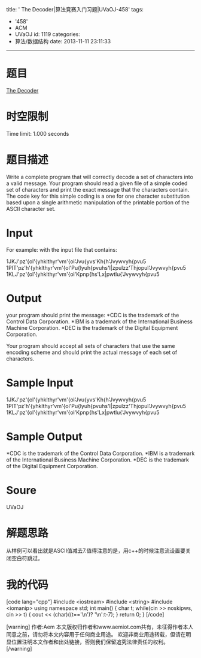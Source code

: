 title: ' The Decoder|算法竞赛入门习题|UVaOJ-458'
tags:
  - '458'
  - ACM
  - UVaOJ
id: 1119
categories:
  - 算法/数据结构
date: 2013-11-11 23:11:33
---

# 题目

[The Decoder](http://uva.onlinejudge.org/index.php?option=com_onlinejudge&Itemid=8&category=94&page=show_problem&problem=399 "The Decoder")

# 时空限制

Time limit: 1.000 seconds

# 题目描述

Write a complete program that will correctly decode a set of characters into a valid message. Your program should read a given file of a simple coded set of characters and print the exact message that the characters contain. The code key for this simple coding is a one for one character substitution based upon a single arithmetic manipulation of the printable portion of the ASCII character set. 

# Input

For example: with the input file that contains: 

1JKJ'pz'{ol'{yhklthyr'vm'{ol'Jvu{yvs'Kh{h'Jvywvyh{pvu5
1PIT'pz'h'{yhklthyr'vm'{ol'Pu{lyuh{pvuhs'I|zpulzz'Thjopul'Jvywvyh{pvu5
1KLJ'pz'{ol'{yhklthyr'vm'{ol'Kpnp{hs'Lx|pwtlu{'Jvywvyh{pvu5

# Output

your program should print the message: 
*CDC is the trademark of the Control Data Corporation.
*IBM is a trademark of the International Business Machine Corporation.
*DEC is the trademark of the Digital Equipment Corporation.

Your program should accept all sets of characters that use the same encoding scheme and should print the actual message of each set of characters. 

# Sample Input

1JKJ'pz'{ol'{yhklthyr'vm'{ol'Jvu{yvs'Kh{h'Jvywvyh{pvu5
1PIT'pz'h'{yhklthyr'vm'{ol'Pu{lyuh{pvuhs'I|zpulzz'Thjopul'Jvywvyh{pvu5
1KLJ'pz'{ol'{yhklthyr'vm'{ol'Kpnp{hs'Lx|pwtlu{'Jvywvyh{pvu5

# Sample Output

*CDC is the trademark of the Control Data Corporation.
*IBM is a trademark of the International Business Machine Corporation.
*DEC is the trademark of the Digital Equipment Corporation.

# Soure

UVaOJ

# 解题思路

从样例可以看出就是ASCII值减去7.值得注意的是，用c++的时候注意流设置要关闭空白符跳过。

# 我的代码

[code lang="cpp"]
#include &lt;iostream&gt;
#include &lt;string&gt;
#include &lt;iomanip&gt;
using namespace std;
int main()
{
    char t;
    while(cin &gt;&gt; noskipws, cin &gt;&gt; t)
	{
		cout &lt;&lt; (char)((t=='\n')? '\n':t-7);
	}
    return 0;
}
[/code]

[warning]
作者:Aem
本文版权归作者和www.aemiot.com共有，未征得作者本人同意之前，请勿将本文内容用于任何商业用途。 欢迎非商业用途转载，但请在明显位置注明本文作者和出处链接，否则我们保留追究法律责任的权利。
[/warning]
